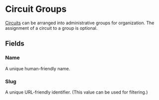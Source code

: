 # Circuit Groups

[Circuits](./circuit.md) can be arranged into administrative groups for organization. The assignment of a circuit to a group is optional.

## Fields

### Name

A unique human-friendly name.

### Slug

A unique URL-friendly identifier. (This value can be used for filtering.)

